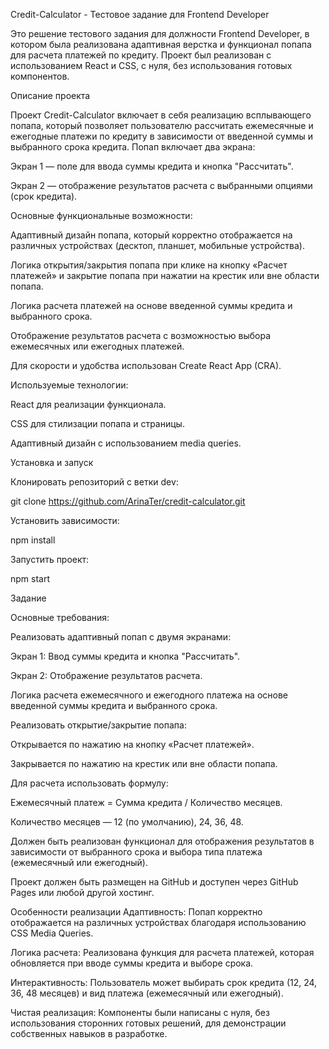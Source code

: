Credit-Calculator - Тестовое задание для Frontend Developer

Это решение тестового задания для должности Frontend Developer, в котором была реализована адаптивная верстка и функционал попапа для расчета платежей по кредиту. Проект был реализован с использованием React и CSS, с нуля, без использования готовых компонентов.

Описание проекта

Проект Credit-Calculator включает в себя реализацию всплывающего попапа, который позволяет пользователю рассчитать ежемесячные и ежегодные платежи по кредиту в зависимости от введенной суммы и выбранного срока кредита. Попап включает два экрана:

Экран 1 — поле для ввода суммы кредита и кнопка "Рассчитать".

Экран 2 — отображение результатов расчета с выбранными опциями (срок кредита).

Основные функциональные возможности:

Адаптивный дизайн попапа, который корректно отображается на различных устройствах (десктоп, планшет, мобильные устройства).

Логика открытия/закрытия попапа при клике на кнопку «Расчет платежей» и закрытие попапа при нажатии на крестик или вне области попапа.

Логика расчета платежей на основе введенной суммы кредита и выбранного срока.

Отображение результатов расчета с возможностью выбора ежемесячных или ежегодных платежей.

Для скорости и удобства использован Create React App (CRA).

Используемые технологии:

React для реализации функционала.

CSS для стилизации попапа и страницы.

Адаптивный дизайн с использованием media queries.

Установка и запуск

Клонировать репозиторий с ветки dev:

git clone https://github.com/ArinaTer/credit-calculator.git


Установить зависимости:

npm install


Запустить проект:

npm start


Задание

Основные требования:

Реализовать адаптивный попап с двумя экранами:

Экран 1: Ввод суммы кредита и кнопка "Рассчитать".

Экран 2: Отображение результатов расчета.

Логика расчета ежемесячного и ежегодного платежа на основе введенной суммы кредита и выбранного срока.

Реализовать открытие/закрытие попапа:

Открывается по нажатию на кнопку «Расчет платежей».

Закрывается по нажатию на крестик или вне области попапа.

Для расчета использовать формулу:

Ежемесячный платеж = Сумма кредита / Количество месяцев.

Количество месяцев — 12 (по умолчанию), 24, 36, 48.

Должен быть реализован функционал для отображения результатов в зависимости от выбранного срока и выбора типа платежа (ежемесячный или ежегодный).

Проект должен быть размещен на GitHub и доступен через GitHub Pages или любой другой хостинг.

Особенности реализации
Адаптивность: Попап корректно отображается на различных устройствах благодаря использованию CSS Media Queries.

Логика расчета: Реализована функция для расчета платежей, которая обновляется при вводе суммы кредита и выборе срока.

Интерактивность: Пользователь может выбирать срок кредита (12, 24, 36, 48 месяцев) и вид платежа (ежемесячный или ежегодный).

Чистая реализация: Компоненты были написаны с нуля, без использования сторонних готовых решений, для демонстрации собственных навыков в разработке.
